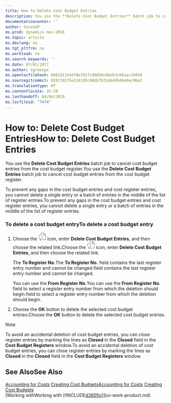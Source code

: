 ```yaml
---
title: How to Delete Cost Budget Entries
description: You use the **Delete Cost Budget Entries** batch job to cancel cost budget entries from the cost budget register.
documentationcenter: ''
author: SorenGP
ms.prod: dynamics-nav-2018
ms.topic: article
ms.devlang: na
ms.tgt_pltfrm: na
ms.workload: na
ms.search.keywords: ''
ms.date: 07/01/2017
ms.author: sgroespe
ms.openlocfilehash: 6081d1154d78ef01fcd6856c0beb3c66aac19450
ms.sourcegitcommit: 02827d275e1341d5c9ddb7b314b43b48a9ac96e2
ms.translationtype: HT
ms.contentlocale: zh-CN
ms.lasthandoff: 04/04/2019
ms.locfileid: "7474"
---
```

# <a name="how-to-delete-cost-budget-entries"></a><span data-ttu-id="11c76-103">How to: Delete Cost Budget Entries</span><span class="sxs-lookup"><span data-stu-id="11c76-103">How to: Delete Cost Budget Entries</span></span>
<span data-ttu-id="11c76-104">You use the **Delete Cost Budget Entries** batch job to cancel cost budget entries from the cost budget register.</span><span class="sxs-lookup"><span data-stu-id="11c76-104">You use the **Delete Cost Budget Entries** batch job to cancel cost budget entries from the cost budget register.</span></span>  

<span data-ttu-id="11c76-105">To prevent any gaps in the cost budget entries and cost register entries, you cannot delete a single entry or a batch of entries in the middle of the list of register entries.</span><span class="sxs-lookup"><span data-stu-id="11c76-105">To prevent any gaps in the cost budget entries and cost register entries, you cannot delete a single entry or a batch of entries in the middle of the list of register entries.</span></span>  

### <a name="to-delete-a-cost-budget-entry"></a><span data-ttu-id="11c76-106">To delete a cost budget entry</span><span class="sxs-lookup"><span data-stu-id="11c76-106">To delete a cost budget entry</span></span>  

1.  <span data-ttu-id="11c76-107">Choose the ![Search for Page or Report](media/ui-search/search_small.png "Search for Page or Report icon") icon, enter **Delete Cost Budget Entries**, and then choose the related link.</span><span class="sxs-lookup"><span data-stu-id="11c76-107">Choose the ![Search for Page or Report](media/ui-search/search_small.png "Search for Page or Report icon") icon, enter **Delete Cost Budget Entries**, and then choose the related link.</span></span>  

    <span data-ttu-id="11c76-108">The **To Register No.**</span><span class="sxs-lookup"><span data-stu-id="11c76-108">The **To Register No.**</span></span> <span data-ttu-id="11c76-109">field contains the last register entry number and cannot be changed.</span><span class="sxs-lookup"><span data-stu-id="11c76-109">field contains the last register entry number and cannot be changed.</span></span>  

    <span data-ttu-id="11c76-110">You can use the **From Register No.**</span><span class="sxs-lookup"><span data-stu-id="11c76-110">You can use the **From Register No.**</span></span> <span data-ttu-id="11c76-111">field to select a register entry number from which the deletion should begin.</span><span class="sxs-lookup"><span data-stu-id="11c76-111">field to select a register entry number from which the deletion should begin.</span></span>  
2.  <span data-ttu-id="11c76-112">Choose the **OK** button to delete the selected cost budget entries.</span><span class="sxs-lookup"><span data-stu-id="11c76-112">Choose the **OK** button to delete the selected cost budget entries.</span></span>  

> [!NOTE]  
>  <span data-ttu-id="11c76-113">To avoid an accidental deletion of cost budget entries, you can close register entries by marking the lines as **Closed** in the **Closed** field in the **Cost Budget Registers** window.</span><span class="sxs-lookup"><span data-stu-id="11c76-113">To avoid an accidental deletion of cost budget entries, you can close register entries by marking the lines as **Closed** in the **Closed** field in the **Cost Budget Registers** window.</span></span>  

## <a name="see-also"></a><span data-ttu-id="11c76-114">See Also</span><span class="sxs-lookup"><span data-stu-id="11c76-114">See Also</span></span>  
<span data-ttu-id="11c76-115">[Accounting for Costs](finance-manage-cost-accounting.md)
[Creating Cost Budgets](finance-create-cost-budgets.md)</span><span class="sxs-lookup"><span data-stu-id="11c76-115">[Accounting for Costs](finance-manage-cost-accounting.md)
[Creating Cost Budgets](finance-create-cost-budgets.md)</span></span>  
[<span data-ttu-id="11c76-116">Working with</span><span class="sxs-lookup"><span data-stu-id="11c76-116">Working with</span></span> [!INCLUDE[d365fin](includes/d365fin_md.md)]](ui-work-product.md)

